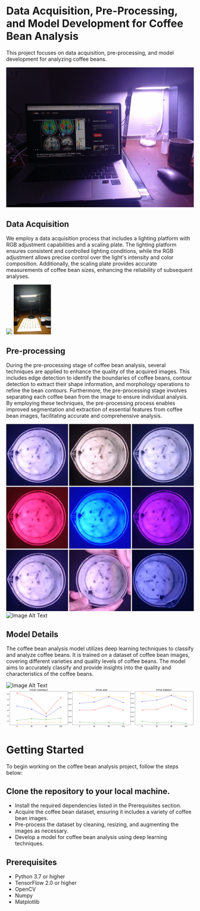 # Data Acquisition, Pre-Processing, and Model Development for Coffee Bean Analysis
This project focuses on data acquisition, pre-processing, and model development for analyzing coffee beans.

![Image Alt Text](https://github.com/mmasdar/Indonesia-Coffee-Bean/blob/main/Design%20Dataset%20Acquisition%20Platform%202.jpg)

## Data Acquisition
We employ a data acquisition process that includes a lighting platform with RGB adjustment capabilities and a scaling plate. The lighting platform ensures consistent and controlled lighting conditions, while the RGB adjustment allows precise control over the light's intensity and color composition. Additionally, the scaling plate provides accurate measurements of coffee bean sizes, enhancing the reliability of subsequent analyses.

<p float="left">
  <img src="/Design%20Dataset%20Acquisition%20Platform.jpg" width="100" />
  <img src="/Dataset%20Acquisition%20Process.jpg" width="100" /> 
</p>

## Pre-processing
During the pre-processing stage of coffee bean analysis, several techniques are applied to enhance the quality of the acquired images. This includes edge detection to identify the boundaries of coffee beans, contour detection to extract their shape information, and morphology operations to refine the bean contours. Furthermore, the pre-processing stage involves separating each coffee bean from the image to ensure individual analysis. By employing these techniques, the pre-processing process enables improved segmentation and extraction of essential features from coffee bean images, facilitating accurate and comprehensive analysis.

![Image Alt Text](https://github.com/mmasdar/Indonesia-Coffee-Bean/blob/main/Lightning%20Effect%20for%20Acquisition.jpg)
![Image Alt Text](https://github.com/mmasdar/Indonesia-Coffee-Bean/blob/main/Edges5-100.jpg)

## Model Details
The coffee bean analysis model utilizes deep learning techniques to classify and analyze coffee beans. It is trained on a dataset of coffee bean images, covering different varieties and quality levels of coffee beans. The model aims to accurately classify and provide insights into the quality and characteristics of the coffee beans.

![Image Alt Text](https://github.com/mmasdar/Indonesia-Coffee-Bean/blob/main/FlowChart%20kopinet.jpg)
![Image Alt Text](https://github.com/mmasdar/Indonesia-Coffee-Bean/blob/main/kontras%20-%20asm%20-%20energi%20-%201.png)

# Getting Started
To begin working on the coffee bean analysis project, follow the steps below:

## Clone the repository to your local machine.
- Install the required dependencies listed in the Prerequisites section.
- Acquire the coffee bean dataset, ensuring it includes a variety of coffee bean images.
- Pre-process the dataset by cleaning, resizing, and augmenting the images as necessary.
- Develop a model for coffee bean analysis using deep learning techniques.

## Prerequisites 
- Python 3.7 or higher 
- TensorFlow 2.0 or higher 
- OpenCV
- Numpy
- Matplotlib

